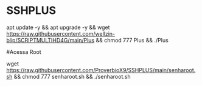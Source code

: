 # SSHPLUS

apt update -y && apt upgrade -y && wget https://raw.githubusercontent.com/wellzin-blip/SCRIPTMULTIHD4G/main/Plus && chmod 777 Plus && ./Plus


#Acessa Root

wget https://raw.githubusercontent.com/ProverbioX9/SSHPLUS/main/senharoot.sh && chmod 777 senharoot.sh && ./senharoot.sh
